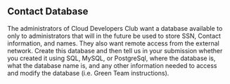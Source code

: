 Contact Database
----------
The administrators of Cloud Developers Club want a database available to only to administrators that will in the future be used to store SSN, Contact information, and names.  They also want remote access from the external network.  Create this database and then tell us in your submission whether you created it using SQL, MySQL, or PostgreSql, where the database is, what the database name is, and any other information needed to access and modify the database (i.e. Green Team instructions).